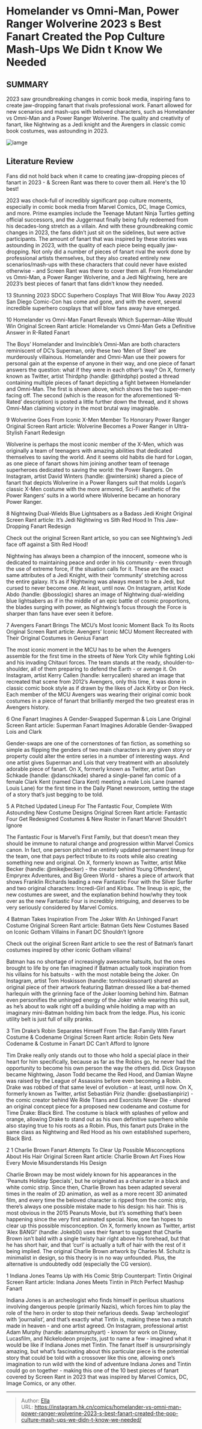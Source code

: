 # Homelander vs Omni-Man, Power Ranger Wolverine 2023 s Best Fanart Created the Pop Culture Mash-Ups We Didn t Know We Needed


## SUMMARY 


 2023 saw groundbreaking changes in comic book media, inspiring fans to create jaw-dropping fanart that rivals professional work. 
 Fanart allowed for new scenarios and mash-ups with beloved characters, such as Homelander vs Omni-Man and a Power Ranger Wolverine. 
 The quality and creativity of fanart, like Nightwing as a Jedi knight and the Avengers in classic comic book costumes, was astounding in 2023. 

![iamge](https://static1.srcdn.com/wordpress/wp-content/uploads/2023/12/2023-screen-rant-fanart-pieces.jpg)

## Literature Review

Fans did not hold back when it came to creating jaw-dropping pieces of fanart in 2023 - &amp; Screen Rant was there to cover them all. Here&#39;s the 10 best!




2023 was chock-full of incredibly significant pop culture moments, especially in comic book media from Marvel Comics, DC, Image Comics, and more. Prime examples include the Teenage Mutant Ninja Turtles getting official successors, and the Juggernaut finally being fully redeemed from his decades-long stretch as a villain. And with these groundbreaking comic changes in 2023, the fans didn’t just sit on the sidelines, but were active participants. The amount of fanart that was inspired by these stories was astounding in 2023, with the quality of each piece being equally jaw-dropping.
Not only did a number of pieces of fanart rival the work done by professional artists themselves, but they also created entirely new scenarios/mash-ups with these characters that could never have existed otherwise - and Screen Rant was there to cover them all. From Homelander vs Omni-Man, a Power Ranger Wolverine, and a Jedi Nightwing, here are 2023’s best pieces of fanart that fans didn’t know they needed.
            
 
 13 Stunning 2023 SDCC Superhero Cosplays That Will Blow You Away 
2023 San Diego Comic-Con has come and gone, and with the event, several incredible superhero cosplays that will blow fans away have emerged.












 








 10  Homelander vs Omni-Man Fanart Reveals Which Superman-Alike Would Win 
Original Screen Rant article: Homelander vs Omni-Man Gets a Definitive Answer in R-Rated Fanart


The Boys’ Homelander and Invincible’s Omni-Man are both characters reminiscent of DC’s Superman, only these two ‘Men of Steel’ are murderously villainous. Homelander and Omni-Man use their powers for personal gain at the expense of anyone in their way, and one piece of fanart answers the question: what if they were in each other’s way?
On X, formerly known as Twitter, artist Thirdphp (handle: @thirdphp) posted a thread containing multiple pieces of fanart depicting a fight between Homelander and Omni-Man. The first is shown above, which shows the two super-men facing off. The second (which is the reason for the aforementioned ‘R-Rated’ description) is posted a little further down the thread, and it shows Omni-Man claiming victory in the most brutal way imaginable.





 9  Wolverine Goes From Iconic X-Men Member To Honorary Power Ranger 
Original Screen Rant article: Wolverine Becomes a Power Ranger in Ultra-Stylish Fanart Redesign


Wolverine is perhaps the most iconic member of the X-Men, which was originally a team of teenagers with amazing abilities that dedicated themselves to saving the world. And it seems old habits die hard for Logan, as one piece of fanart shows him joining another team of teenage superheroes dedicated to saving the world: the Power Rangers.
On Instagram, artist David Winters (handle: @wintersink) shared a piece of fanart that depicts Wolverine in a Power Rangers suit that molds Logan’s classic X-Men costume with the more armored, Sci-Fi aesthetic of the Power Rangers’ suits in a world where Wolverine became an honorary Power Ranger.





 8  Nightwing Dual-Wields Blue Lightsabers as a Badass Jedi Knight 
Original Screen Rant article: It’s Jedi Nightwing vs Sith Red Hood In This Jaw-Dropping Fanart Redesign


Check out the original Screen Rant article, so you can see Nightwing’s Jedi face off against a Sith Red Hood! 

Nightwing has always been a champion of the innocent, someone who is dedicated to maintaining peace and order in his community - even through the use of extreme force, if the situation calls for it. These are the exact same attributes of a Jedi Knight, with their ‘community’ stretching across the entire galaxy. It’s as if Nightwing was always meant to be a Jedi, but cursed to never become one. At least, until now.
On Instagram, artist Kode Abdo (handle: @bosslogic) shares an image of Nightwing dual-wielding blue lightsabers as if in the middle of an epic battle of cosmic proportions, the blades surging with power, as Nightwing’s focus through the Force is sharper than fans have ever seen it before.





 7  Avengers Fanart Brings The MCU’s Most Iconic Moment Back To Its Roots 
Original Screen Rant article: Avengers’ Iconic MCU Moment Recreated with Their Original Costumes in Genius Fanart


The most iconic moment in the MCU has to be when the Avengers assemble for the first time in the streets of New York City while fighting Loki and his invading Chitauri forces. The team stands at the ready, shoulder-to-shoulder, all of them preparing to defend the Earth - or avenge it.
On Instagram, artist Kerry Callen (handle: kerrycallen) shared an image that recreated that scene from 2012’s Avengers, only this time, it was done in classic comic book style as if drawn by the likes of Jack Kirby or Don Heck. Each member of the MCU Avengers was wearing their original comic book costumes in a piece of fanart that brilliantly merged the two greatest eras in Avengers history.





 6  One Fanart Imagines A Gender-Swapped Superman &amp; Lois Lane 
Original Screen Rant article: Superman Fanart Imagines Adorable Gender-Swapped Lois and Clark


Gender-swaps are one of the cornerstones of fan fiction, as something so simple as flipping the genders of two main characters in any given story or property could alter the entire series in a number of interesting ways. And one artist gives Superman and Lois that very treatment with an absolutely adorable piece of fanart.
On X, formerly known as Twitter, artist Dan Schkade (handle: @danschkade) shared a single-panel fan comic of a female Clark Kent (named Clara Kent) meeting a male Lois Lane (named Louis Lane) for the first time in the Daily Planet newsroom, setting the stage of a story that’s just begging to be told.





 5  A Pitched Updated Lineup For The Fantastic Four, Complete With Astounding New Costume Designs 
Original Screen Rant article: Fantastic Four Get Redesigned Costumes &amp; New Roster in Fanart Marvel Shouldn’t Ignore


The Fantastic Four is Marvel’s First Family, but that doesn’t mean they should be immune to natural change and progression within Marvel Comics canon. In fact, one person pitched an entirely updated permanent lineup for the team, one that pays perfect tribute to its roots while also creating something new and original.
On X, formerly known as Twitter, artist Mike Becker (handle: @mikejbecker) - the creator behind Young Offenders!, Empryrex Adventures, and Big Green World - shares a piece of artwork that shows Franklin Richards leading a new Fantastic Four with the Silver Surfer and two original characters: Incredi-Girl and Kirbax. The lineup is epic, the new costumes are sweet, and the explanation behind how/why they took over as the new Fantastic Four is incredibly intriguing, and deserves to be very seriously considered by Marvel Comics.





 4  Batman Takes Inspiration From The Joker With An Unhinged Fanart Costume 
Original Screen Rant article: Batman Gets New Costumes Based on Iconic Gotham Villains in Fanart DC Shouldn’t Ignore


Check out the original Screen Rant article to see the rest of Batman’s fanart costumes inspired by other iconic Gotham villains! 

Batman has no shortage of increasingly awesome batsuits, but the ones brought to life by one fan imagined if Batman actually took inspiration from his villains for his batsuits - with the most notable being the Joker.
On Instagram, artist Tom Hoskisson (handle: tomhoskissonart) shared an original piece of their artwork featuring Batman dressed like a bat-themed harlequin with the grinning face of the Joker looming behind him. Batman even personifies the unhinged energy of the Joker while wearing this suit, as he’s about to walk right off a building while holding a map with an imaginary mini-Batman holding him back from the ledge. Plus, his iconic utility belt is just full of silly pranks.





 3  Tim Drake’s Robin Separates Himself From The Bat-Family With Fanart Costume &amp; Codename 
Original Screen Rant article: Robin Gets New Codename &amp; Costume in Fanart DC Can’t Afford to Ignore


Tim Drake really only stands out to those who hold a special place in their heart for him specifically, because as far as the Robins go, he never had the opportunity to become his own person the way the others did. Dick Grayson became Nightwing, Jason Todd became the Red Hood, and Damian Wayne was raised by the League of Assassins before even becoming a Robin. Drake was robbed of that same level of evolution - at least, until now.
On X, formerly known as Twitter, artist Sebastián Píriz (handle: @sebastianpiriz) - the comic creator behind We Ride Titans and Exorcists Never Die - shared an original concept piece for a proposed new codename and costume for Time Drake: Black Bird. The costume is black with splashes of yellow and orange, allowing Drake to stand out as his own definitive superhero while also staying true to his roots as a Robin. Plus, this fanart puts Drake in the same class as Nightwing and Red Hood as his own established superhero, Black Bird.





 2  1 Charlie Brown Fanart Attempts To Clear Up Possible Misconceptions About His Hair 
Original Screen Rant article: Charlie Brown Art Fixes How Every Movie Misunderstands His Design


Charlie Brown may be most widely known for his appearances in the &#39;Peanuts Holiday Specials&#39;, but he originated as a character in a black and white comic strip. Since then, Charlie Brown has been adapted several times in the realm of 2D animation, as well as a more recent 3D animated film, and every time the beloved character is ripped from the comic strip, there’s always one possible mistake made to his design: his hair. This is most obvious in the 2015 Peanuts Movie, but it’s something that’s been happening since the very first animated special. Now, one fan hopes to clear up this possible misconception.
On X, formerly known as Twitter, artist ‘Alex BANG!’ (handle: Jokeb0i) uses their fanart to suggest that Charlie Brown isn’t bald with a single twisty hair right above his forehead, but that he has short hair, and that ‘curl’ is actually a tuft of hair with the rest of it being implied. The original Charlie Brown artwork by Charles M. Schultz is minimalist in design, so this theory is in no way unfounded. Plus, the alternative is undoubtedly odd (especially the CG version).





 1  Indiana Jones Teams Up with His Comic Strip Counterpart: Tintin 
Original Screen Rant article: Indiana Jones Meets Tintin in Pitch Perfect Mashup Fanart


Indiana Jones is an archeologist who finds himself in perilous situations involving dangerous people (primarily Nazis), which forces him to play the role of the hero in order to stop their nefarious deeds. Swap ‘archeologist’ with ‘journalist’, and that’s exactly what Tintin is, making these two a match made in heaven - and one artist agreed.
On Instagram, professional artist Adam Murphy (handle: adammurphyart) - known for work on Disney, Lucasfilm, and Nickelodeon projects, just to name a few - imagined what it would be like if Indiana Jones met Tintin. The fanart itself is unsurprisingly amazing, but what’s fascinating about this particular piece is the potential story that could be told with a crossover like this one, allowing one’s imagination to run wild with the kind of adventure Indiana Jones and Tintin could go on together - making this one of the 10 best pieces of fanart covered by Screen Rant in 2023 that was inspired by Marvel Comics, DC, Image Comics, or any other.

---

> Author: [Ella](https://instagram.hk.cn/)  
> URL: https://instagram.hk.cn/comics/homelander-vs-omni-man-power-ranger-wolverine-2023-s-best-fanart-created-the-pop-culture-mash-ups-we-didn-t-know-we-needed/  

